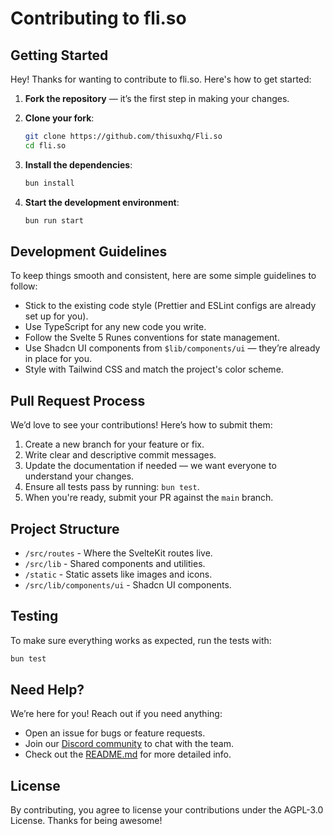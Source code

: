 # Contributing to fli.so

## Getting Started

Hey! Thanks for wanting to contribute to fli.so. Here's how to get started:

1. **Fork the repository** — it’s the first step in making your changes.
2. **Clone your fork**:
    ```bash
    git clone https://github.com/thisuxhq/Fli.so
    cd fli.so
    ```

3. **Install the dependencies**:
    ```bash
    bun install
    ```

4. **Start the development environment**:
    ```bash
    bun run start
    ```

## Development Guidelines

To keep things smooth and consistent, here are some simple guidelines to follow:

- Stick to the existing code style (Prettier and ESLint configs are already set up for you).
- Use TypeScript for any new code you write.
- Follow the Svelte 5 Runes conventions for state management.
- Use Shadcn UI components from `$lib/components/ui` — they’re already in place for you.
- Style with Tailwind CSS and match the project's color scheme.

## Pull Request Process

We’d love to see your contributions! Here’s how to submit them:

1. Create a new branch for your feature or fix.
2. Write clear and descriptive commit messages.
3. Update the documentation if needed — we want everyone to understand your changes.
4. Ensure all tests pass by running: `bun test`.
5. When you're ready, submit your PR against the `main` branch.

## Project Structure

- `/src/routes` - Where the SvelteKit routes live.
- `/src/lib` - Shared components and utilities.
- `/static` - Static assets like images and icons.
- `/src/lib/components/ui` - Shadcn UI components.

## Testing

To make sure everything works as expected, run the tests with:
```bash
bun test
```

## Need Help?

We’re here for you! Reach out if you need anything:

- Open an issue for bugs or feature requests.
- Join our [Discord community](https://discord.gg/SGkjHvhg) to chat with the team.
- Check out the [README.md](README.md) for more detailed info.

## License

By contributing, you agree to license your contributions under the AGPL-3.0 License. Thanks for being awesome!
